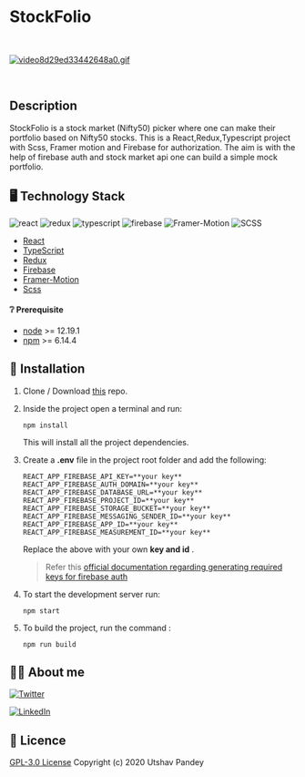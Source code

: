# StockFolio 
<br/>

<!-- <img src="https://media.giphy.com/media/bodGkqdk8nVs3pkCg5/giphy.gif" width="150" height="150" /> -->
[![video8d29ed33442648a0.gif](https://s8.gifyu.com/images/video8d29ed33442648a0.gif)](https://gifyu.com/image/0Plt)
<!-- ![FindMyRepo Logo](https://media.giphy.com/media/bodGkqdk8nVs3pkCg5/giphy.gif ) -->
<br/>
<!-- <img src="https://img.shields.io/badge/react%20-%2320232a.svg?&style=for-the-badge&logo=react&logoColor=%2361DAFB"/> -->

## Description

StockFolio is a stock market (Nifty50) picker where one can make their portfolio based on Nifty50 stocks.
This is a React,Redux,Typescript project with Scss, Framer motion and Firebase for authorization. The aim is with the help of firebase auth and stock market api one can build a simple mock portfolio.  
<!-- 
## :movie_camera: DEMO
<p align="center">
<img />
</p> -->

## :desktop_computer: Technology Stack 
![react](https://img.shields.io/badge/frontend-react-61dafb?style=flat&logo=React)
![redux](https://img.shields.io/badge/state-redux-764abc?style=flat&logo=Redux)
![typescript](https://img.shields.io/badge/typescript-007acc?style=flat&logo=TypeScript)
![firebase](https://img.shields.io/badge/auth-firebase-ffca28?style=flat&logo=Firebase)
![Framer-Motion](https://img.shields.io/badge/framer-motion-0055ff?style=flat&logo=Framer)
![SCSS](https://img.shields.io/badge/postcss-scss-dd3a0a?style=flat&logo=PostCSS)


* [React](https://reactjs.org/)
* [TypeScript](https://www.typescriptlang.org/)
* [Redux](https://redux.js.org/)
* [Firebase](https://firebase.google.com/)
* [Framer-Motion](https://www.framer.com/motion/)
* [Scss](https://sass-lang.com/)


<!-- #### Api
* Github's GraphQL Api for querying user data : [Github API v4](https://docs.github.com/en/free-pro-team@latest/graphql) -->

#### :grey_question: Prerequisite
* [node](https://nodejs.org/en/) >= 12.19.1
* [npm](https://www.npmjs.com/) >= 6.14.4

## :wrench: Installation


1. Clone / Download [this](https://github.com/utpandey/stocksApp) repo.
2. Inside the project open a terminal and run:
    ```
    npm install
    ```
    This will install all the project dependencies.
3. Create a **.env** file in the project root folder and add the following:
    ```
    REACT_APP_FIREBASE_API_KEY=**your key**
    REACT_APP_FIREBASE_AUTH_DOMAIN=**your key**
    REACT_APP_FIREBASE_DATABASE_URL=**your key**
    REACT_APP_FIREBASE_PROJECT_ID=**your key**
    REACT_APP_FIREBASE_STORAGE_BUCKET=**your key**
    REACT_APP_FIREBASE_MESSAGING_SENDER_ID=**your key**
    REACT_APP_FIREBASE_APP_ID=**your key**
    REACT_APP_FIREBASE_MEASUREMENT_ID=**your key**
    ```
    Replace the above  with your own **key and id** .

    > Refer this [official documentation regarding generating required keys for firebase auth](https://firebase.google.com/docs/web/setup)
4. To start the development server run:
    ```
    npm start
    ```
5. To build the project, run the command :
    ```
    npm run build
    ```

## :man_technologist: About me
[![Twitter](https://img.shields.io/badge/follow-%40Utsav44-1DA1F2?style=flat&logo=Twitter)](https://twitter.com/utsav44) 

[![LinkedIn](https://img.shields.io/badge/connect-%40utsavpandey-%230077B5?style=flat&logo=LinkedIn)](https://www.linkedin.com/in/utshav-pandey-9b00a4190/)

## :page_with_curl: Licence 

[GPL-3.0 License](https://github.com/utpandey/FindMyRepo/blob/main/LICENSE) Copyright (c) 2020 Utshav Pandey